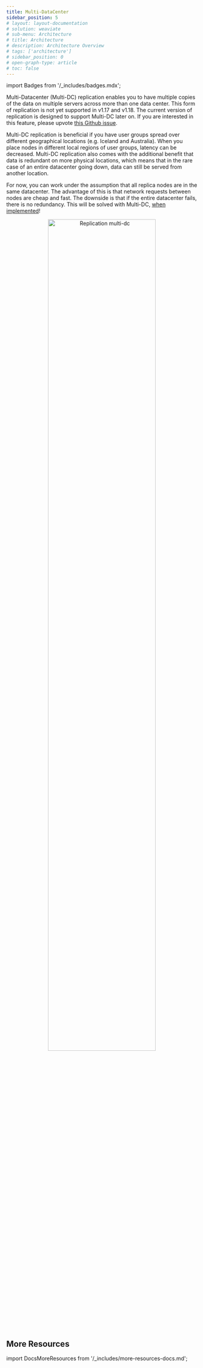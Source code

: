 ```yaml
---
title: Multi-DataCenter
sidebar_position: 5
# layout: layout-documentation
# solution: weaviate
# sub-menu: Architecture
# title: Architecture
# description: Architecture Overview
# tags: ['architecture']
# sidebar_position: 0
# open-graph-type: article
# toc: false
---
```

import Badges from '/_includes/badges.mdx';

<Badges/>

Multi-Datacenter (Multi-DC) replication enables you to have multiple copies of the data on multiple servers across more than one data center. This form of replication is not yet supported in v1.17 and v1.18. The current version of replication is designed to support Multi-DC later on. If you are interested in this feature, please upvote [this Github issue](https://github.com/semi-technologies/weaviate/issues/2436).

Multi-DC replication is beneficial if you have user groups spread over different geographical locations (e.g. Iceland and Australia). When you place nodes in different local regions of user groups, latency can be decreased. 
Multi-DC replication also comes with the additional benefit that data is redundant on more physical locations, which means that in the rare case of an entire datacenter going down, data can still be served from another location.

For now, you can work under the assumption that all replica nodes are in the same datacenter. The advantage of this is that network requests between nodes are cheap and fast. The downside is that if the entire datacenter fails, there is no redundancy. This will be solved with Multi-DC, [when implemented](https://github.com/semi-technologies/weaviate/issues/2436)! 

<p align="center"><img src="/img/docs/replication-architecture/replication-regional-proximity-3.png" alt="Replication multi-dc" width="75%"/></p>


## More Resources

import DocsMoreResources from '/_includes/more-resources-docs.md';

<DocsMoreResources />
